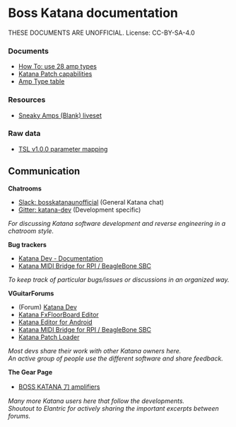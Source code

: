 # Boss Katana documentation

THESE DOCUMENTS ARE UNOFFICIAL.
License: CC-BY-SA-4.0

### Documents

- [How To: use 28 amp types](how-to/use-28-amp-types.md)
- [Katana Patch capabilities](tables/patch-capabilities.md)
- [Amp Type table](tables/amp-types.md)

### Resources

- [Sneaky Amps (Blank) liveset](https://github.com/katana-dev/docs/raw/master/resources/SneakyAmpsBlank.zip)

### Raw data

- [TSL v1.0.0 parameter mapping](data/tsl-map-1.0.0.csv)

## Communication

**Chatrooms**

- [Slack: bosskatanaunofficial](https://bosskatanaunofficial.slack.com) (General Katana chat)
- [Gitter: katana-dev](https://gitter.im/katana-dev) (Development specific)

_For discussing Katana software development and reverse engineering in a chatroom style._

**Bug trackers**

- [Katana Dev - Documentation](https://github.com/katana-dev/docs/issues)
- [Katana MIDI Bridge for RPI / BeagleBone SBC](https://github.com/snhirsch/katana-midi-bridge/issues)

_To keep track of particular bugs/issues or discussions in an organized way._

**VGuitarForums**

- (Forum) [Katana Dev](http://www.vguitarforums.com/smf/index.php?board=240.0)
- [Katana FxFloorBoard Editor](http://www.vguitarforums.com/smf/index.php?topic=20625.0)
- [Katana Editor for Android](http://www.vguitarforums.com/smf/index.php?topic=20234.0)
- [Katana MIDI Bridge for RPI / BeagleBone SBC](http://www.vguitarforums.com/smf/index.php?topic=19782.0)
- [Katana Patch Loader](http://www.vguitarforums.com/smf/index.php?topic=20421.0)

_Most devs share their work with other Katana owners here.<br>
An active group of people use the different software and share feedback._

**The Gear Page**

- [BOSS KATANA 刀 amplifiers](https://www.thegearpage.net/board/index.php?posts/23891522/)

_Many more Katana users here that follow the developments.<br>
Shoutout to Elantric for actively sharing the important excerpts between forums._
